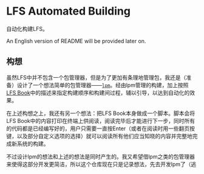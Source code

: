 # LFS Automated Building

自动化构建LFS。

An English version of README will be provided later on. 

## 构想

虽然LFS中并不包含一个包管理器，但是为了更加有条理地管理包，我还是（准备）设计了一个想法简单的包管理器——[`lpm`](https://github.com/Ytdpl/lpm)。经由lpm管理的构建，加上按照[LFS Book](https://linuxfromscratch.org/lfs/)中的描述来指定构建顺序和构建间过程，辅以引导，以达到自动化的效果。

在上述构想之上，我还有另一个想法：把LFS Book本身做成一个脚本。脚本会将LFS Book中的内容打印在终端上供阅读，阅读完毕后才能进行下一步，同时所有的代码都是已经编写好的，用户只需要一直按Enter（或者在阅读时用一些翻页按键，以及部分自定义选项的选择）就可以阅读所有他们应当知晓的内容并完整地完成新系统的构建。

不过设计lpm的想法和上述的想法是同时产生的。我又希望借lpm之类的包管理器来使得这部分开发更简洁，所以这个仓库现在只是记录想法，先去开发lpm了（逃